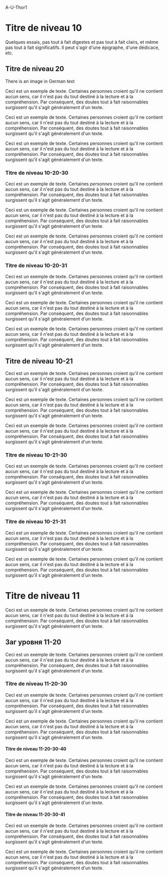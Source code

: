 A-U-Thor1

# Titre de niveau 10

Quelques essais, pas tout à fait digestes et pas tout à fait clairs, et même pas tout à fait significatifs. Il peut s'agir d'une épigraphe, d'une dédicace, etc.

## Titre de niveau 20

There is an image in German text

Ceci est un exemple de texte. Certaines personnes croient qu'il ne contient aucun sens, car il n'est pas du tout destiné à la lecture et à la compréhension. Par conséquent, des doutes tout à fait raisonnables surgissent qu'il s'agit généralement d'un texte.

Ceci est un exemple de texte. Certaines personnes croient qu'il ne contient aucun sens, car il n'est pas du tout destiné à la lecture et à la compréhension. Par conséquent, des doutes tout à fait raisonnables surgissent qu'il s'agit généralement d'un texte.

Ceci est un exemple de texte. Certaines personnes croient qu'il ne contient aucun sens, car il n'est pas du tout destiné à la lecture et à la compréhension. Par conséquent, des doutes tout à fait raisonnables surgissent qu'il s'agit généralement d'un texte.

### Titre de niveau 10-20-30

Ceci est un exemple de texte. Certaines *personnes* croient qu'il ne contient aucun sens, car il n'est pas du tout destiné à la lecture et à la compréhension. Par conséquent, des doutes tout à fait raisonnables surgissent qu'il s'agit généralement d'un texte.

Ceci est un exemple de texte. Certaines personnes croient qu'il ne contient aucun sens, car il n'est pas du tout destiné à la lecture et à la compréhension. Par conséquent, des doutes tout à fait raisonnables surgissent qu'il s'agit généralement d'un texte.

Ceci est un exemple de texte. Certaines personnes croient qu'il ne contient aucun sens, car il n'est pas du tout destiné à la lecture et à la compréhension. Par conséquent, des doutes tout à fait raisonnables surgissent qu'il s'agit généralement d'un texte.

### Titre de niveau 10-20-31

Ceci est un exemple de texte. Certaines personnes croient qu'il ne contient aucun sens, car il n'est pas du tout destiné à la lecture et à la compréhension. Par conséquent, des doutes tout à fait raisonnables surgissent qu'il s'agit généralement d'un texte.

Ceci est un exemple de texte. Certaines personnes croient qu'il ne contient aucun sens, car il n'est pas du tout destiné à la lecture et à la compréhension. Par conséquent, des doutes tout à fait raisonnables surgissent qu'il s'agit généralement d'un texte.

Ceci est un exemple de texte. Certaines personnes croient qu'il ne contient aucun sens, car il n'est pas du tout destiné à la lecture et à la compréhension. Par conséquent, des doutes tout à fait raisonnables surgissent qu'il s'agit généralement d'un texte.

## Titre de niveau 10-21

Ceci est un exemple de texte. Certaines personnes croient qu'il ne contient aucun sens, car il n'est pas du tout destiné à la lecture et à la compréhension. Par conséquent, des doutes tout à fait raisonnables surgissent qu'il s'agit généralement d'un texte.

Ceci est un exemple de texte. Certaines personnes croient qu'il ne contient aucun sens, car il n'est pas du tout destiné à la lecture et à la compréhension. Par conséquent, des doutes tout à fait raisonnables surgissent qu'il s'agit généralement d'un texte.

Ceci est un exemple de texte. Certaines personnes croient qu'il ne contient aucun sens, car il n'est pas du tout destiné à la lecture et à la compréhension. Par conséquent, des doutes tout à fait raisonnables surgissent qu'il s'agit généralement d'un texte.

### Titre de niveau 10-21-30

Ceci est un exemple de texte. Certaines personnes croient qu'il ne contient aucun sens, car il n'est pas du tout destiné à la lecture et à la compréhension. Par conséquent, des doutes tout à fait raisonnables surgissent qu'il s'agit généralement d'un texte.

Ceci est un exemple de texte. Certaines personnes croient qu'il ne contient aucun sens, car il n'est pas du tout destiné à la lecture et à la compréhension. Par conséquent, des doutes tout à fait raisonnables surgissent qu'il s'agit généralement d'un texte.

### Titre de niveau 10-21-31

Ceci est un exemple de texte. Certaines personnes croient qu'il ne contient aucun sens, car il n'est pas du tout destiné à la lecture et à la compréhension. Par conséquent, des doutes tout à fait raisonnables surgissent qu'il s'agit généralement d'un texte.

Ceci est un exemple de texte. Certaines personnes croient qu'il ne contient aucun sens, car il n'est pas du tout destiné à la lecture et à la compréhension. Par conséquent, des doutes tout à fait raisonnables surgissent qu'il s'agit généralement d'un texte.

# Titre de niveau 11

Ceci est un exemple de texte. Certaines personnes croient qu'il ne contient aucun sens, car il n'est pas du tout destiné à la lecture et à la compréhension. Par conséquent, des doutes tout à fait raisonnables surgissent qu'il s'agit généralement d'un texte.

## Заг уровня 11-20

Ceci est un exemple de texte. Certaines personnes croient qu'il ne contient aucun sens, car il n'est pas du tout destiné à la lecture et à la compréhension. Par conséquent, des doutes tout à fait raisonnables surgissent qu'il s'agit généralement d'un texte.

### Titre de niveau 11-20-30

Ceci est un exemple de texte. Certaines personnes croient qu'il ne contient aucun sens, car il n'est pas du tout destiné à la lecture et à la compréhension. Par conséquent, des doutes tout à fait raisonnables surgissent qu'il s'agit généralement d'un texte.

Ceci est un exemple de texte. Certaines personnes croient qu'il ne contient aucun sens, car il n'est pas du tout destiné à la lecture et à la compréhension. Par conséquent, des doutes tout à fait raisonnables surgissent qu'il s'agit généralement d'un texte.

#### Titre de niveau 11-20-30-40

Ceci est un exemple de texte. Certaines personnes croient qu'il ne contient aucun sens, car il n'est pas du tout destiné à la lecture et à la compréhension. Par conséquent, des doutes tout à fait raisonnables surgissent qu'il s'agit généralement d'un texte.

Ceci est un exemple de texte. Certaines personnes croient qu'il ne contient aucun sens, car il n'est pas du tout destiné à la lecture et à la compréhension. Par conséquent, des doutes tout à fait raisonnables surgissent qu'il s'agit généralement d'un texte.

#### Titre de niveau 11-20-30-41

Ceci est un exemple de texte. Certaines personnes croient qu'il ne contient aucun sens, car il n'est pas du tout destiné à la lecture et à la compréhension. Par conséquent, des doutes tout à fait raisonnables surgissent qu'il s'agit généralement d'un texte.

Ceci est un exemple de texte. Certaines personnes croient qu'il ne contient aucun sens, car il n'est pas du tout destiné à la lecture et à la compréhension. Par conséquent, des doutes tout à fait raisonnables surgissent qu'il s'agit généralement d'un texte.
